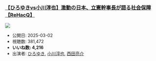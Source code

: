 ### [【ひろゆきvs小川淳也】激動の日本、立憲幹事長が語る社会保障【ReHacQ】](https://www.youtube.com/watch?v=diZw_P3M-p4)
[![](https://img.youtube.com/vi/diZw_P3M-p4/sddefault.jpg)](https://www.youtube.com/watch?v=diZw_P3M-p4)
-   公開日: 2025-03-02
-   視聴数: 381,472
-   **いいね数: 4,216**
-   出演者: [ひろゆき](/rehacq_fan/people/ひろゆき "wikilink"), [小川淳也](/rehacq_fan/people/小川淳也 "wikilink"), [西田亮介](/rehacq_fan/people/西田亮介 "wikilink")
